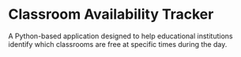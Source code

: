 # Classroom Availability Tracker

A Python-based application designed to help educational institutions identify which classrooms are free at specific times during the day.